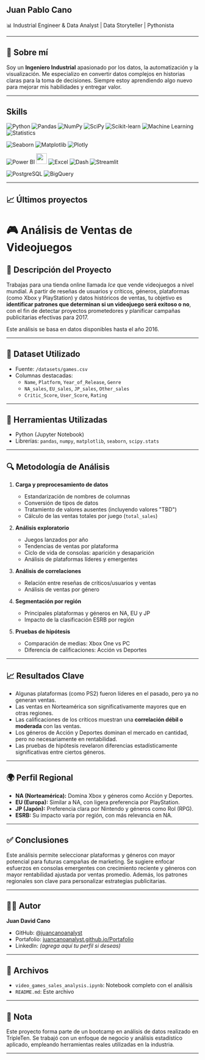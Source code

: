 ## Juan Pablo Cano

📊 Industrial Engineer & Data Analyst | Data Storyteller | Pythonista

---

## 🚀 Sobre mí

Soy un **Ingeniero Industrial** apasionado por los datos, la automatización y la visualización. Me especializo en convertir datos complejos en historias claras para la toma de decisiones. Siempre estoy aprendiendo algo nuevo para mejorar mis habilidades y entregar valor.

---

## Skills

<!-- Herramientas de análisis y ciencia de datos -->

![Python](https://img.shields.io/badge/-Python-3776AB?style=for-the-badge&logo=python&logoColor=white)
![Pandas](https://img.shields.io/badge/-Pandas-150458?style=for-the-badge&logo=pandas&logoColor=white)
![NumPy](https://img.shields.io/badge/-NumPy-013243?style=for-the-badge&logo=numpy&logoColor=white)
![SciPy](https://img.shields.io/badge/-SciPy-8CAAE6?style=for-the-badge&logo=scipy&logoColor=white)
![Scikit-learn](https://img.shields.io/badge/-Scikit--learn-F7931E?style=for-the-badge&logo=scikit-learn&logoColor=white)
![Machine Learning](https://img.shields.io/badge/-Machine%20Learning-0A192F?style=for-the-badge&logo=google&logoColor=white)
![Statistics](https://img.shields.io/badge/-Statistics-2E7D32?style=for-the-badge)

<!-- Visualización de datos -->

![Seaborn](https://img.shields.io/badge/-Seaborn-4B8BBE?style=for-the-badge)
![Matplotlib](https://img.shields.io/badge/-Matplotlib-11557C?style=for-the-badge)
![Plotly](https://img.shields.io/badge/-Plotly-3F4F75?style=for-the-badge&logo=plotly&logoColor=white)

<!-- Herramientas BI y Dashboards -->

![Power BI](https://img.shields.io/badge/-Power%20BI-F2C811?style=for-the-badge&logo=powerbi&logoColor=black)
[<img src="https://upload.wikimedia.org/wikipedia/commons/4/4b/Tableau_Logo.png" height="28"/>](https://www.tableau.com/)
![Excel](https://img.shields.io/badge/-Excel-217346?style=for-the-badge&logo=microsoft-excel&logoColor=white)
![Dash](https://img.shields.io/badge/-Dash-00AEEF?style=for-the-badge)
![Streamlit](https://img.shields.io/badge/-Streamlit-FF4B4B?style=for-the-badge&logo=streamlit&logoColor=white)

<!-- Bases de datos -->

![PostgreSQL](https://img.shields.io/badge/-PostgreSQL-336791?style=for-the-badge&logo=postgresql&logoColor=white)
![BigQuery](https://img.shields.io/badge/-BigQuery-4285F4?style=for-the-badge&logo=googlecloud&logoColor=white)




---

## 📈 Últimos proyectos

# 🎮 Análisis de Ventas de Videojuegos

## 🧠 Descripción del Proyecto

Trabajas para una tienda online llamada *Ice* que vende videojuegos a nivel mundial. A partir de reseñas de usuarios y críticos, géneros, plataformas (como Xbox y PlayStation) y datos históricos de ventas, tu objetivo es **identificar patrones que determinan si un videojuego será exitoso o no**, con el fin de detectar proyectos prometedores y planificar campañas publicitarias efectivas para 2017.

Este análisis se basa en datos disponibles hasta el año 2016.

---

## 📁 Dataset Utilizado

- Fuente: `/datasets/games.csv`
- Columnas destacadas:
  - `Name`, `Platform`, `Year_of_Release`, `Genre`
  - `NA_sales`, `EU_sales`, `JP_sales`, `Other_sales`
  - `Critic_Score`, `User_Score`, `Rating`

---

## 🧰 Herramientas Utilizadas

- Python (Jupyter Notebook)
- Librerías: `pandas`, `numpy`, `matplotlib`, `seaborn`, `scipy.stats`

---

## 🔍 Metodología de Análisis

1. **Carga y preprocesamiento de datos**
   - Estandarización de nombres de columnas
   - Conversión de tipos de datos
   - Tratamiento de valores ausentes (incluyendo valores "TBD")
   - Cálculo de las ventas totales por juego (`total_sales`)

2. **Análisis exploratorio**
   - Juegos lanzados por año
   - Tendencias de ventas por plataforma
   - Ciclo de vida de consolas: aparición y desaparición
   - Análisis de plataformas líderes y emergentes

3. **Análisis de correlaciones**
   - Relación entre reseñas de críticos/usuarios y ventas
   - Análisis de ventas por género

4. **Segmentación por región**
   - Principales plataformas y géneros en NA, EU y JP
   - Impacto de la clasificación ESRB por región

5. **Pruebas de hipótesis**
   - Comparación de medias: Xbox One vs PC
   - Diferencia de calificaciones: Acción vs Deportes

---

## 📈 Resultados Clave

- Algunas plataformas (como PS2) fueron líderes en el pasado, pero ya no generan ventas.
- Las ventas en Norteamérica son significativamente mayores que en otras regiones.
- Las calificaciones de los críticos muestran una **correlación débil o moderada** con las ventas.
- Los géneros de Acción y Deportes dominan el mercado en cantidad, pero no necesariamente en rentabilidad.
- Las pruebas de hipótesis revelaron diferencias estadísticamente significativas entre ciertos géneros.

---

## 🌍 Perfil Regional

- **NA (Norteamérica):** Domina Xbox y géneros como Acción y Deportes.  
- **EU (Europa):** Similar a NA, con ligera preferencia por PlayStation.  
- **JP (Japón):** Preferencia clara por Nintendo y géneros como Rol (RPG).  
- **ESRB:** Su impacto varía por región, con más relevancia en NA.

---

## ✅ Conclusiones

Este análisis permite seleccionar plataformas y géneros con mayor potencial para futuras campañas de marketing. Se sugiere enfocar esfuerzos en consolas emergentes con crecimiento reciente y géneros con mayor rentabilidad ajustada por ventas promedio. Además, los patrones regionales son clave para personalizar estrategias publicitarias.

---

## 👨‍💻 Autor

**Juan David Cano**  
- GitHub: [@juancanoanalyst](https://github.com/juancanoanalyst)  
- Portafolio: [juancanoanalyst.github.io/Portafolio](https://juancanoanalyst.github.io/Portafolio/)  
- LinkedIn: *(agrega aquí tu perfil si deseas)*

---

## 📎 Archivos

- `video_games_sales_analysis.ipynb`: Notebook completo con el análisis
- `README.md`: Este archivo

---

## 📌 Nota

Este proyecto forma parte de un bootcamp en análisis de datos realizado en TripleTen. Se trabajó con un enfoque de negocio y análisis estadístico aplicado, empleando herramientas reales utilizadas en la industria.



---


